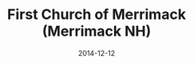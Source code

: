 ---
date: &id001 2014-12-12
end_date: null
location:
  address: 7 Baboosic Lake Road
  city: Merrimack
  state: NH
minister:
- end: null
  name: Allen C. Tomlinson
  start: 1988-01-01
  type: Pastor
ministers:
- Allen C. Tomlinson
name: First Church of Merrimack
names:
- end: null
  name: First Church of Merrimack
  start: 2014-12-12
origination_date: *id001
raw_data: "NH\nMerrimack\nFirst Church of Merrimack, NH  (December 12, 2014\u2013\
  \ )\n(received from Congregationalism)\n7 Baboosic Lake Road\nPastor: Allen C. Tomlinson,\
  \ 1988-"
received_from: Congregationalism
states:
- NH
status:
  active: true
  end_date: null
  reason: null
  received_from: null
  withdrawal_to: null
title: First Church of Merrimack (Merrimack NH)
year_established:
- 2014

---